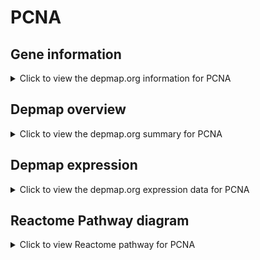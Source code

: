 <h1>PCNA</h1>

<h2>Gene information</h2>
<details>
  <summary>Click to view the depmap.org information for PCNA</summary>
  <iframe src="https://depmap.org/portal/gene/PCNA?tab=about" style="border:none;width:100%;height:800px"></iframe>
</details>

<h2>Depmap overview</h2>
<details>
  <summary>Click to view the depmap.org summary for PCNA</summary>
  <iframe src="https://depmap.org/portal/gene/PCNA?tab=overview" style="border:none;width:100%;height:800px"></iframe>
</details>

<h2>Depmap expression</h2>
<details>
  <summary>Click to view the depmap.org expression data for PCNA</summary>
  <iframe src="https://depmap.org/portal/gene/PCNA?tab=characterization" style="border:none;width:100%;height:800px"></iframe>
</details>



<h2>Reactome Pathway diagram</h2>
<details>
  <summary>Click to view Reactome pathway for PCNA</summary>
  <p>E3 ubiquitin ligases ubiquitinate target proteins</p>
  <iframe src="https://reactome.org/PathwayBrowser/#/R-HSA-8866654" style="border:none;width:100%;height:800px"></iframe>
</details>




